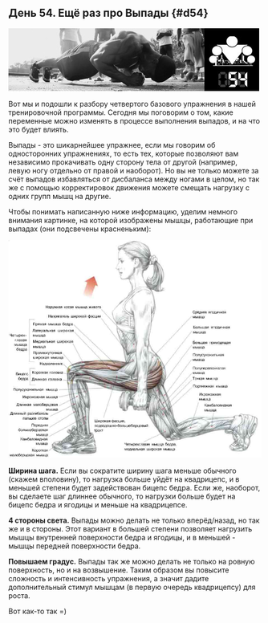 ## День 54. Ещё раз про Выпады {#d54}

![](src/img/54.jpg)

Вот мы и подошли к разбору четвертого базового упражнения в нашей тренировочной программы. Сегодня мы поговорим о том, какие переменные можно изменять в процессе выполнения выпадов, и на что это будет влиять. 

Выпады - это шикарнейшее упражнее, если мы говорим об односторонних упражнениях, то есть тех, которые позволяют вам независимо прокачивать одну сторону тела от другой (например, левую ногу отдельно от правой и наоборот). Но вы не только можете за счёт выпадов избавляться от дисбаланса между ногами в целом, но так же с помощью корректировок движения можете смещать нагрузку с одних групп мышц на другие. 

Чтобы понимать написанную ниже информацию, уделим немного внимания картинке, на которой изображены мышцы, работающие при выпадах (они подсвечены красненьким): 

![](src/img/54-1.jpg)

**Ширина шага.** Если вы сократите ширину шага меньше обычного (скажем вполовину), то нагрузка больше уйдёт на квадрицепс, и в меньшей степени будет задействован бицепс бедра. Если же, наоборот, вы сделаете шаг длиннее обычного, то нагрузки больше будет на бицепс бедра и ягодицы и меньше на квадрицепсе. 

**4 стороны света.** Выпады можно делать не только вперёд/назад, но так же и в стороны. Этот вариант в большей степени позволяет нагрузить мышцы внутренней поверхности бедра и ягодицы, и в меньшей - мышцы передней поверхности бедра. 

**Повышаем градус.** Выпады так же можно делать не только на ровную поверхность, но и на возвышение. Таким образом вы повысите сложность и интенсивность упражнения, а значит дадите дополнительный стимул мышцам (в первую очередь квадрицепсу) для роста. 

Вот как-то так =) 

